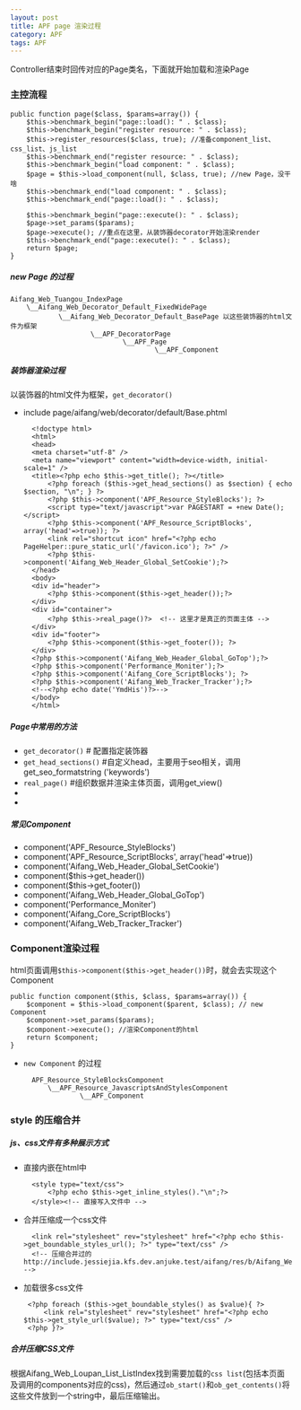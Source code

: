 ```yaml
---
layout: post
title: APF page 渲染过程
category: APF
tags: APF
---
```




Controller结束时回传对应的Page类名，下面就开始加载和渲染Page

### 主控流程



    public function page($class, $params=array()) {
        $this->benchmark_begin("page::load(): " . $class);
        $this->benchmark_begin("register resource: " . $class);
        $this->register_resources($class, true); //准备component_list、css_list、js_list
        $this->benchmark_end("register resource: " . $class);
        $this->benchmark_begin("load component: " . $class);
        $page = $this->load_component(null, $class, true); //new Page，没干啥
        $this->benchmark_end("load component: " . $class);
        $this->benchmark_end("page::load(): " . $class);

        $this->benchmark_begin("page::execute(): " . $class);
        $page->set_params($params);
        $page->execute(); //重点在这里，从装饰器decorator开始渲染render
        $this->benchmark_end("page::execute(): " . $class);
        return $page;
    }

##### new Page 的过程


	Aifang_Web_Tuangou_IndexPage 
		\__Aifang_Web_Decorator_Default_FixedWidePage
				\__Aifang_Web_Decorator_Default_BasePage 以这些装饰器的html文件为框架
						\__APF_DecoratorPage
								\__APF_Page
										\__APF_Component
										
##### 装饰器渲染过程

以装饰器的html文件为框架，`get_decorator()`

* include page/aifang/web/decorator/default/Base.phtml
	
		<!doctype html>
		<html>
		<head>
		<meta charset="utf-8" />
		<meta name="viewport" content="width=device-width, initial-scale=1" />
		<title><?php echo $this->get_title(); ?></title>
		    <?php foreach ($this->get_head_sections() as $section) { echo $section, "\n"; } ?>
		    <?php $this->component('APF_Resource_StyleBlocks'); ?>
		    <script type="text/javascript">var PAGESTART = +new Date();</script>
		    <?php $this->component('APF_Resource_ScriptBlocks', array('head'=>true)); ?>
		    <link rel="shortcut icon" href="<?php echo PageHelper::pure_static_url('/favicon.ico'); ?>" />
		    <?php $this->component('Aifang_Web_Header_Global_SetCookie');?>
		</head>
		<body>
		<div id="header">
		    <?php $this->component($this->get_header());?>
		</div>
		<div id="container">
		    <?php $this->real_page()?>  <!-- 这里才是真正的页面主体 -->
		</div>
		<div id="footer">
		    <?php $this->component($this->get_footer()); ?>
		</div>
		<?php $this->component('Aifang_Web_Header_Global_GoTop');?>
		<?php $this->component('Performance_Moniter');?>
		<?php $this->component('Aifang_Core_ScriptBlocks'); ?>
		<?php $this->component('Aifang_Web_Tracker_Tracker');?>
		<!--<?php echo date('YmdHis')?>-->
		</body>
		</html>

##### Page中常用的方法

* `get_decorator()`  # 配置指定装饰器 
* `get_head_sections()` #自定义head，主要用于seo相关，调用get_seo_formatstring ('keywords')
* `real_page()` #组织数据并渲染主体页面，调用get_view()
* 
* 

##### 常见Component

* component('APF_Resource_StyleBlocks')
* component('APF_Resource_ScriptBlocks', array('head'=>true))
* component('Aifang_Web_Header_Global_SetCookie')
* component($this->get_header())
* component($this->get_footer())
* component('Aifang_Web_Header_Global_GoTop')
* component('Performance_Moniter')
* component('Aifang_Core_ScriptBlocks')
* component('Aifang_Web_Tracker_Tracker')


### Component渲染过程
	
html页面调用`$this->component($this->get_header())`时，就会去实现这个Component

    public function component($this, $class, $params=array()) {
        $component = $this->load_component($parent, $class); // new Component
        $component->set_params($params);
        $component->execute(); //渲染Component的html
        return $component;
    }
    
* `new Component` 的过程

		APF_Resource_StyleBlocksComponent
			\__APF_Resource_JavascriptsAndStylesComponent
					\__APF_Component 
					

### style 的压缩合并

#####  js、css文件有多种展示方式

* 直接内嵌在html中
	
		<style type="text/css">
			<?php echo $this->get_inline_styles()."\n";?>
		</style><!-- 直接写入文件中 -->
		
* 合并压缩成一个css文件
	
		<link rel="stylesheet" rev="stylesheet" href="<?php echo $this->get_boundable_styles_url(); ?>" type="text/css" />
		<!-- 压缩合并过的 http://include.jessiejia.kfs.dev.anjuke.test/aifang/res/b/Aifang_Web_Loupan_List_ListIndex.css -->
	
	
*  加载很多css文件
	
		<?php foreach ($this->get_boundable_styles() as $value){ ?>
			<link rel="stylesheet" rev="stylesheet" href="<?php echo $this->get_style_url($value); ?>" type="text/css" />
		<?php }?>

	
#####  合并压缩CSS文件

根据Aifang_Web_Loupan_List_ListIndex找到需要加载的`css list`(包括本页面及调用的components对应的css)，然后通过`ob_start()`和`ob_get_contents()`将这些文件放到一个string中，最后压缩输出。

